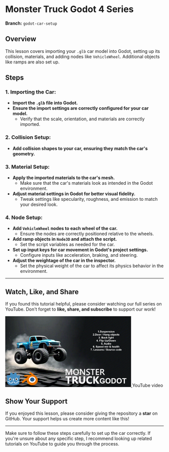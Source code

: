 # Monster Truck Godot 4 Series

**Branch:** `godot-car-setup`

## Overview
This lesson covers importing your `.glb` car model into Godot, setting up its collision, materials, and adding nodes like `VehicleWheel`. Additional objects like ramps are also set up.

## Steps

### 1. Importing the Car:
- **Import the `.glb` file into Godot.**
- **Ensure the import settings are correctly configured for your car model.**
  - Verify that the scale, orientation, and materials are correctly imported.

### 2. Collision Setup:
- **Add collision shapes to your car, ensuring they match the car's geometry.**

### 3. Material Setup:
- **Apply the imported materials to the car's mesh.**
  - Make sure that the car's materials look as intended in the Godot environment.
- **Adjust material settings in Godot for better visual fidelity.**
  - Tweak settings like specularity, roughness, and emission to match your desired look.

### 4. Node Setup:
- **Add `VehicleWheel` nodes to each wheel of the car.**
  - Ensure the nodes are correctly positioned relative to the wheels.
- **Add ramp objects in `Node3D` and attach the script.**
  - Set the script variables as needed for the car.
- **Set up input keys for car movement in Godot's project settings.**
  - Configure inputs like acceleration, braking, and steering.
- **Adjust the weightage of the car in the inspector.**
  - Set the physical weight of the car to affect its physics behavior in the environment.

---

## Watch, Like, and Share
If you found this tutorial helpful, please consider watching our full series on YouTube. Don't forget to **like, share, and subscribe** to support our work!

<a href="https://youtu.be/oT26ToDd35Q">
    <img src="https://github.com/Lakshman-YT/Mnstr-Trck-GDT-4-series/blob/main/Images/thunbnail.jpg" alt="YouTube Video" width="400" height="225">
</a> YouTube video

## Show Your Support
If you enjoyed this lesson, please consider giving the repository a **star** on GitHub. Your support helps us create more content like this!

---

Make sure to follow these steps carefully to set up the car correctly. If you're unsure about any specific step, I recommend looking up related tutorials on YouTube to guide you through the process.
